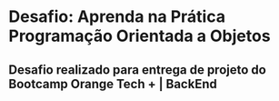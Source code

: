 <h1> Desafio: Aprenda na Prática Programação Orientada a Objetos</h1>


<h2>Desafio realizado para entrega de projeto do Bootcamp Orange Tech + | BackEnd

</h2>



